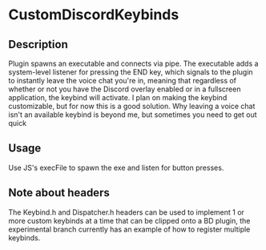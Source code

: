 # CustomDiscordKeybinds
## Description
Plugin spawns an executable and connects via pipe. The executable adds a system-level listener for pressing the END key, which signals to the plugin to instantly leave the voice chat you're in, meaning that regardless of whether or not you have the Discord overlay enabled or in a fullscreen application, the keybind will activate. I plan on making the keybind customizable, but for now this is a good solution. Why leaving a voice chat isn't an available keybind is beyond me, but sometimes you need to get out quick

## Usage
Use JS's execFile to spawn the exe and listen for button presses.

## Note about headers
The Keybind.h and Dispatcher.h headers can be used to implement 1 or more custom keybinds at a time that can be clipped onto a BD plugin, the experimental branch currently has an example of how to register multiple keybinds.
